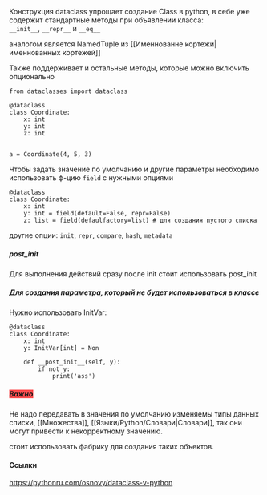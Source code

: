 Конструкция dataclass упрощает создание Class в python, в себе уже содержит стандартные методы при объявлении класса: `__init__`, `__repr__` и `__eq__`

аналогом является NamedTuple из [[Именнованне кортежи|именнованных кортежей]]

Также поддерживает и остальные методы, которые можно включить опционально


```
from dataclasses import dataclass 

@dataclass 
class Coordinate: 
	x: int 
	y: int 
	z: int 


a = Coordinate(4, 5, 3)
```

Чтобы задать значение по умолчанию и другие параметры необходимо использовать ф-цию `field` с нужными опциями

```
@dataclass 
class Coordinate: 
	x: int 
	y: int = field(default=False, repr=False)
	z: list = field(defaulfactory=list) # для создания пустого списка

```


другие опции:
`init`, `repr`, `compare`, `hash`, `metadata`

##### post_init

Для выполнения действий сразу после init стоит использовать post_init


##### Для создания параметра, который не будет использоваться в классе

Нужно использовать InitVar:

```
@dataclass 
class Coordinate: 
	x: int 
	y: InitVar[int] = Non

	def __post_init__(self, y):
		if not y:
			print('ass')
```

##### <span style="background:#ff4d4f">Важно</span> 
Не надо передавать в значения по умолчанию изменяемы типы данных списки, [[Множества]], [[Языки/Python/Словари|Словари]], так они могут привести к некорректному значению.

стоит использовать фабрику для создания таких объектов.

#### Ссылки
https://pythonru.com/osnovy/dataclass-v-python
